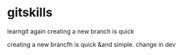 # gitskills
learngit again
creating a new branch is quick

creating a new brancfh is quick &and simple.
change in dev
